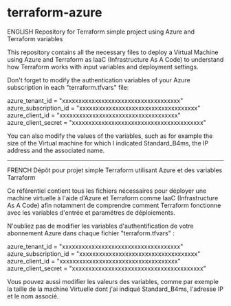 # terraform-azure

ENGLISH
Repository for Terraform simple project using Azure and Terraform variables

This repository contains all the necessary files to deploy a Virtual Machine using Azure and Terraform as IaaC (Infrastructure As A Code) to understand how Terraform works with input variables and deployment settings.

Don't forget to modify the authentication variables of your Azure subscription in each "terraform.tfvars" file:

azure_tenant_id       = "xxxxxxxxxxxxxxxxxxxxxxxxxxxxxxxxxxxx"
azure_subscription_id = "xxxxxxxxxxxxxxxxxxxxxxxxxxxxxxxxxxxx"
azure_client_id       = "xxxxxxxxxxxxxxxxxxxxxxxxxxxxxxxxxxxx"
azure_client_secret   = "xxxxxxxxxxxxxxxxxxxxxxxxxxxxxxxxxxxxxxxx"

You can also modify the values of the variables, such as for example the size of the Virtual machine for which I indicated Standard_B4ms, the IP address and the associated name.

------------

FRENCH
Dépôt pour projet simple Terraform utilisant Azure et des variables Tarraform

Ce référentiel contient tous les fichiers nécessaires pour déployer une machine virtuelle à l'aide d'Azure et Terraform comme IaaC (Infrastructure As A Code) afin notamment de comprendre comment Terraform fonctionne avec les variables d'entrée et paramétres de déploiements.

N'oubliez pas de modifier les variables d'authentification de votre abonnement Azure dans chaque fichier "terraform.tfvars" : 

azure_tenant_id       = "xxxxxxxxxxxxxxxxxxxxxxxxxxxxxxxxxxxx"
azure_subscription_id = "xxxxxxxxxxxxxxxxxxxxxxxxxxxxxxxxxxxx"
azure_client_id       = "xxxxxxxxxxxxxxxxxxxxxxxxxxxxxxxxxxxx"
azure_client_secret   = "xxxxxxxxxxxxxxxxxxxxxxxxxxxxxxxxxxxxxxxx"

Vous pouvez aussi modifier les valeurs des variables, comme par exemple la taille de la machine Virtuelle dont j'ai indiqué Standard_B4ms, l'adresse IP et le nom associé.

